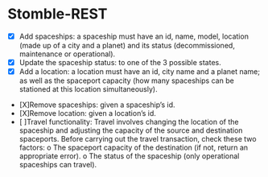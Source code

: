 # Stomble-REST
- [X] Add spaceships: a spaceship must have an id, name, model, location (made up of a city and a planet) and its status (decommissioned, maintenance or operational).
- [X] Update the spaceship status: to one of the 3 possible states.
- [X] Add a location: a location must have an id, city name and a planet name; as well as the spaceport capacity (how many spaceships can be stationed at this location simultaneously).
- [X]Remove spaceships: given a spaceship’s id.
- [X]Remove location: given a location’s id.
- [ ]Travel functionality: Travel involves changing the location of the spaceship and adjusting the capacity of the source and destination spaceports. Before carrying out the travel transaction, check these two factors:
o	The spaceport capacity of the destination (if not, return an appropriate error).
o	The status of the spaceship (only operational spaceships can travel).
